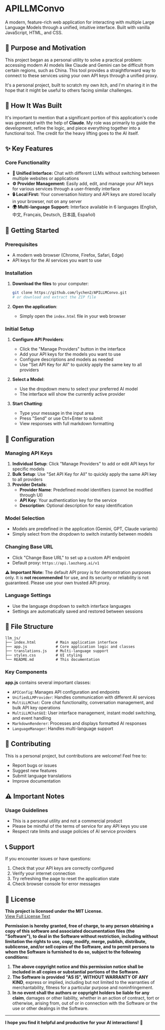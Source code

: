 # APILLMConvo

A modern, feature-rich web application for interacting with multiple Large Language Models through a unified, intuitive interface. Built with vanilla JavaScript, HTML, and CSS.

## 🌟 Purpose and Motivation

This project began as a personal utility to solve a practical problem: accessing modern AI models like Claude and Gemini can be difficult from certain regions, such as China. This tool provides a straightforward way to connect to these services using your own API keys through a unified proxy.

It's a personal project, built to scratch my own itch, and I'm sharing it in the hope that it might be useful to others facing similar challenges.

## 🤖 How It Was Built

It's important to mention that a significant portion of this application's code was generated with the help of **Claude**. My role was primarily to guide the development, refine the logic, and piece everything together into a functional tool. The credit for the heavy lifting goes to the AI itself.

## ✨ Key Features

### Core Functionality
*   **🔄 Unified Interface:** Chat with different LLMs without switching between multiple websites or applications
*   **⚙️ Provider Management:** Easily add, edit, and manage your API keys for various services through a user-friendly interface
*   **🔒 Local First:** Your conversation history and API keys are stored locally in your browser, not on any server
*   **🌍 Multi-language Support:** Interface available in 6 languages (English, 中文, Français, Deutsch, 日本語, Español)

## 🚀 Getting Started

### Prerequisites
- A modern web browser (Chrome, Firefox, Safari, Edge)
- API keys for the AI services you want to use

### Installation
1.  **Download the files** to your computer:
    ```bash
    git clone https://github.com/lychen2/APILLMConvo.git
    # or download and extract the ZIP file
    ```

2.  **Open the application**:
    - Simply open the `index.html` file in your web browser

### Initial Setup
1.  **Configure API Providers**:
    - Click the "Manage Providers" button in the interface
    - Add your API keys for the models you want to use
    - Configure descriptions and models as needed
    - Use "Set API Key for All" to quickly apply the same key to all providers

2.  **Select a Model**:
    - Use the dropdown menu to select your preferred AI model
    - The interface will show the currently active provider

3.  **Start Chatting**:
    - Type your message in the input area
    - Press "Send" or use Ctrl+Enter to submit
    - View responses with full markdown formatting

## 🔧 Configuration

### Managing API Keys
1. **Individual Setup**: Click "Manage Providers" to add or edit API keys for specific models
2. **Bulk Setup**: Use "Set API Key for All" to quickly apply the same API key to all providers
3. **Provider Details**:
   - **Provider Name**: Predefined model identifiers (cannot be modified through UI)
   - **API Key**: Your authentication key for the service
   - **Description**: Optional description for easy identification

### Model Selection
- Models are predefined in the application (Gemini, GPT, Claude variants)
- Simply select from the dropdown to switch instantly between models

### Changing Base URL
- Click "Change Base URL" to set up a custom API endpoint
- Default proxy: `https://api.laozhang.ai/v1`

  
**⚠️ Important Note:** The default API proxy is for demonstration purposes only. It is **not recommended** for use, and its security or reliability is not guaranteed. Please use your own trusted API proxy.

### Language Settings
- Use the language dropdown to switch interface languages
- Settings are automatically saved and restored between sessions

## 📁 File Structure

```
llm_js/
├── index.html         # Main application interface
├── app.js             # Core application logic and classes
├── translations.js    # Multi-language support
├── styles.css         # UI styling
└── README.md          # This documentation
```

### Key Components

**app.js** contains several important classes:
- `APIConfig`: Manages API configuration and endpoints
- `UnifiedLLMProvider`: Handles communication with different AI services
- `MultiLLMChat`: Core chat functionality, conversation management, and bulk API key operations
- `MultiLLMChatGUI`: User interface management, instant model switching, and event handling
- `MarkdownRenderer`: Processes and displays formatted AI responses
- `LanguageManager`: Handles multi-language support

## 🤝 Contributing

This is a personal project, but contributions are welcome! Feel free to:
- Report bugs or issues
- Suggest new features
- Submit language translations
- Improve documentation

## ⚠️ Important Notes

### Usage Guidelines
- This is a personal utility and not a commercial product
- Please be mindful of the terms of service for any API keys you use
- Respect rate limits and usage policies of AI service providers

## 📞 Support

If you encounter issues or have questions:
1. Check that your API keys are correctly configured
2. Verify your internet connection
3. Try refreshing the page to reset the application state
4. Check browser console for error messages

## 📄 License

**This project is licensed under the MIT License.**  
[View Full License Text](https://opensource.org/licenses/MIT)

**Permission is hereby granted, free of charge, to any person obtaining a copy of this software and associated documentation files (the "Software"), to deal in the Software without restriction, including without limitation the rights to use, copy, modify, merge, publish, distribute, sublicense, and/or sell copies of the Software, and to permit persons to whom the Software is furnished to do so, subject to the following conditions:**

1. **The above copyright notice and this permission notice shall be included in all copies or substantial portions of the Software.**
2. **The Software is provided "AS IS", WITHOUT WARRANTY OF ANY KIND**, express or implied, including but not limited to the warranties of merchantability, fitness for a particular purpose and noninfringement. 
3. **In no event shall the authors or copyright holders be liable for any claim**, damages or other liability, whether in an action of contract, tort or otherwise, arising from, out of or in connection with the Software or the use or other dealings in the Software.

---

**I hope you find it helpful and productive for your AI interactions!** 🚀
